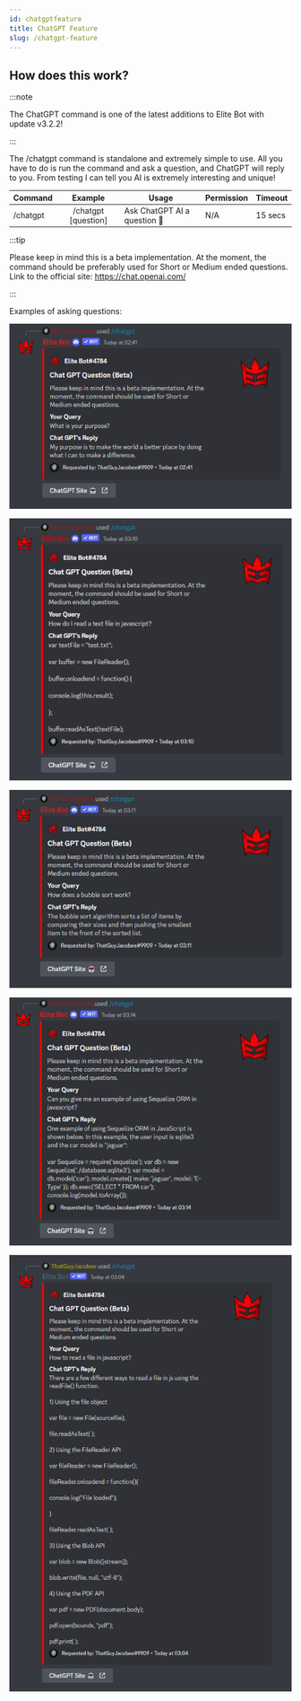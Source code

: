```yaml
---
id: chatgptfeature
title: ChatGPT Feature
slug: /chatgpt-feature
---
```


## How does this work?

:::note

The ChatGPT command is one of the latest additions to Elite Bot with update v3.2.2!

:::

The /chatgpt command is standalone and extremely simple to use. All you have to do is run the command and ask a question, and ChatGPT will reply to you. From testing I can tell you AI is extremely interesting and unique! 

| Command        |    Example    |  Usage  |  Permission  |  Timeout  |
| -------------  | :-----------: | -----  |  ----------  |  -------  |
| /chatgpt        | /chatgpt [question] | Ask ChatGPT AI a question 👀 | N/A | 15 secs |

:::tip

Please keep in mind this is a beta implementation. At the moment, the command should be preferably used for Short or Medium ended questions. Link to the official site: https://chat.openai.com/

:::

Examples of asking questions:

![img](../static/img/chatgpt-feature.png)

![img](../static/img/chatgpt-feature2.png)

![img](../static/img/chatgpt-feature3.png)

![img](../static/img/chatgpt-feature4.png)

![img](../static/img/chatgpt-feature5.png)